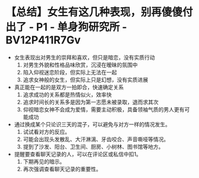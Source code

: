 # 【总结】女生有这几种表现，别再傻傻付出了 - P1 - 单身狗研究所 - BV12P411R7Gv

-   女生表现出对男生的崇拜和喜欢，但只是暗恋，没有实质行动
    1.  对男生外貌和性格品味欣赏，沉浸在暧昧的氛围中
    2.  陷入仰视迷恋阶段，但实际上无法在一起
    3.  追求女神般的女生，但实际上只是幻想，没有实质进展
-   真正能在一起的是双方一拍即合，快速确定关系
    1.  追求成功的关系都是热情似火，效率快
    2.  追求时间长的关系多是因为第一志愿未被录取，退而求其次
    3.  仰视暗恋女神不会成为爱情，需要主动积极，具备领袖气质的男人更有可能成功
-   通过换成某个只论识三天的混子，可以避免与对方一样的情况发生。
    1.  试试看对方的反应。
    2.  可能会出现头发散乱、大汗淋漓、牙齿咬合、声音嘶哑等情况。
    3.  提到了沙发、阳台、卫生间、厨房、小树林、图书馆等地方。
-   提醒要查看聊天记录的人，可以在评论区或私信中扣1。
    1.  下期再见的暗示。
    2.  再次强调查看聊天记录的重要性。